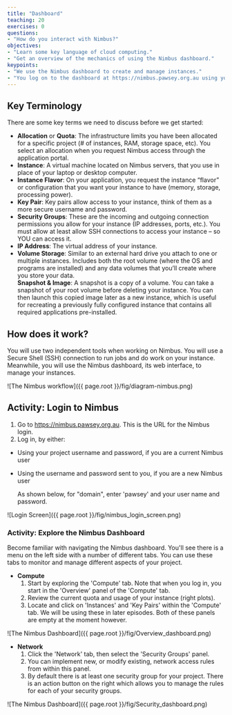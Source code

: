 ```yaml
---
title: "Dashboard"
teaching: 20
exercises: 0
questions:
- "How do you interact with Nimbus?"
objectives:
- "Learn some key language of cloud computing."
- "Get an overview of the mechanics of using the Nimbus dashboard."
keypoints:
- "We use the Nimbus dashboard to create and manage instances."
- "You log on to the dashboard at https://nimbus.pawsey.org.au using your project username and password."
---
```


## Key Terminology

There are some key terms we need to discuss before we get started:

* **Allocation** or **Quota**:
    The infrastructure limits you have been allocated for a specific project (# of instances, RAM, storage space, etc). You select an allocation when you request Nimbus access through the application portal.  
* **Instance**:
    A virtual machine located on Nimbus servers, that you use in place of your laptop or desktop computer.
* **Instance Flavor**:
    On your application, you request the instance “flavor” or configuration that you want your instance to have (memory, storage, processing power).
* **Key Pair**:
    Key pairs allow access to your instance, think of them as a more secure username and password.
* **Security Groups**:
    These are the incoming and outgoing connection permissions you allow for your instance (IP addresses, ports, etc.).
    You must allow at least allow SSH connections to access your instance – so YOU can access it.
* **IP Address**:
    The virtual address of your instance.
* **Volume Storage**:
    Similar to an external hard drive you attach to one or multiple instances. Includes both the root volume (where the OS and programs are installed) and any data volumes that you’ll create where you store your data.  
    **Snapshot & Image**:
    A snapshot is a copy of a volume. You can take a snapshot of your root volume before deleting your instance. You can then launch this copied image later as a new instance, which is useful for recreating a previously fully configured instance that contains all required applications pre-installed.


## How does it work?

You will use two independent tools when working on Nimbus.  You will use a Secure Shell (SSH) connection to run jobs and do work on your instance.  Meanwhile, you will use the Nimbus dashboard, its web interface, to manage your instances.

![The Nimbus workflow]({{ page.root }}/fig/diagram-nimbus.png)

## Activity: Login to Nimbus

1.	Go to https://nimbus.pawsey.org.au. This is the URL for the Nimbus login.
2.	Log in, by either:
* Using your project username and password, if you are a current Nimbus user
* Using the username and password sent to you, if you are a new Nimbus user

    As shown below, for "domain", enter 'pawsey' and your user name and password.

![Login Screen]({{ page.root }}/fig/nimbus_login_screen.png)


### Activity: Explore the Nimbus Dashboard
Become familiar with navigating the Nimbus dashboard. You'll see there is a menu on the left side with a number of different tabs. You can use these tabs to monitor and manage different aspects of your project.
* **Compute**
    1. Start by exploring the 'Compute' tab. Note that when you log in, you start in the 'Overview' panel of the 'Compute' tab.
    2. Review the current quota and usage of your instance (right plots).
    3. Locate and click on 'Instances' and 'Key Pairs' within the 'Compute' tab. We will be using these in later episodes. Both of these panels are empty at the moment however.

![The Nimbus Dashboard]({{ page.root }}/fig/Overview_dashboard.png)

* **Network**
    1. Click the 'Network' tab, then select the 'Security Groups' panel.
    2. You can implement new, or modify existing, network access rules from within this panel.  
    3. By default there is at least one security group for your project. There is an action button on the right which allows you to manage the rules for each of your security groups.

![The Nimbus Dashboard]({{ page.root }}/fig/Security_dashboard.png)
